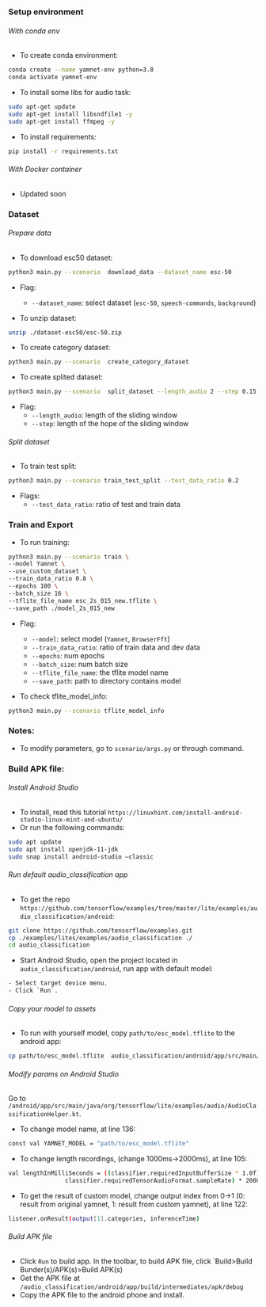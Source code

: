 ### Setup environment 

###### With conda env
- To create conda environment: 
```bash
conda create --name yamnet-env python=3.8
conda activate yamnet-env 
```

- To install some libs for audio task: 
```bash
sudo apt-get update
sudo apt-get install libsndfile1 -y
sudo apt-get install ffmpeg -y
```

- To install requirements:
```bash
pip install -r requirements.txt
```

###### With Docker container 
- Updated soon 


### Dataset

###### Prepare data
- To download esc50 dataset:
```bash
python3 main.py --scenario  download_data --dataset_name esc-50
```
- Flag:
	- `--dataset_name`: select dataset (`esc-50`, `speech-commands`, `background`)

- To unzip dataset:
```bash
unzip ./dataset-esc50/esc-50.zip
```

- To create category dataset: 
```bash
python3 main.py --scenario  create_category_dataset 
```

- To create splited dataset: 
```bash
python3 main.py --scenario  split_dataset --length_audio 2 --step 0.15
```
- Flag:
	- `--length_audio`: length of the sliding window
	- `--step`: length of the hope of the sliding window

###### Split dataset 
- To train test split:
```bash
python3 main.py --scenario train_test_split --test_data_ratio 0.2 
```
- Flags: 
	- `--test_data_ratio`: ratio of test and train data


### Train and Export

- To run training:
```bash
python3 main.py --scenario train \
--model Yamnet \
--use_custom_dataset \
--train_data_ratio 0.8 \
--epochs 100 \
--batch_size 16 \
--tflite_file_name esc_2s_015_new.tflite \
--save_path ./model_2s_015_new
```
- Flag:
	- `--model`: select model (`Yamnet`, `BrowserFft`)
	- `--train_data_ratio`: ratio of train data and dev data
	- `--epochs`: num epochs 
	- `--batch_size`: num batch size 
	- `--tflite_file_name`: the tflite model name
	- `--save_path`: path to directory contains model 

- To check tflite_model_info: 
```bash
python3 main.py --scenario tflite_model_info
```

### Notes: 
- To modify parameters, go to `scenario/args.py` or through command. 
 
### Build APK file: 

###### Install Android Studio 
- To install, read this tutorial `https://linuxhint.com/install-android-studio-linux-mint-and-ubuntu/`
- Or run the following commands:
```bash
sudo apt update
sudo apt install openjdk-11-jdk
sudo snap install android-studio –classic
```
###### Run default audio_classification app
- To get the repo `https://github.com/tensorflow/examples/tree/master/lite/examples/audio_classification/android`:
```bash
git clone https://github.com/tensorflow/examples.git
cp ./examples/lites/examples/audio_classification ./
cd audio_classification
```
- Start Android Studio, open the project located in `audio_classification/android`, run app with default model: 
```bash
- Select target device menu.
- Click `Run`.
```
###### Copy your model to assets
- To run with yourself model, copy `path/to/esc_model.tflite` to the android app: 
```bash
cp path/to/esc_model.tflite  audio_classification/android/app/src/main/assets/
```

###### Modify params on Android Studio
Go to `/android/app/src/main/java/org/tensorflow/lite/examples/audio/AudioClassificationHelper.kt`. 
- To change model name, at line 136:
```bash
const val YAMNET_MODEL = "path/to/esc_model.tflite"
```
- To change length recordings, (change 1000ms->2000ms), at line 105:
```bash
val lengthInMilliSeconds = ((classifier.requiredInputBufferSize * 1.0f) /
                classifier.requiredTensorAudioFormat.sampleRate) * 2000
```
- To get the result of custom model, change output index from 0->1 (0: result from original yamnet, 1: result from custom yamnet), at line 122: 
```bash
listener.onResult(output[1].categories, inferenceTime)
```

###### Build APK file
- Click `Run` to build app. In the toolbar, to build APK file, click `Build>Build Bunder(s)/APK(s)>Build APK(s)
- Get the APK file at `/audio_classification/android/app/build/intermediates/apk/debug`
- Copy the APK file to the android phone and install. 




